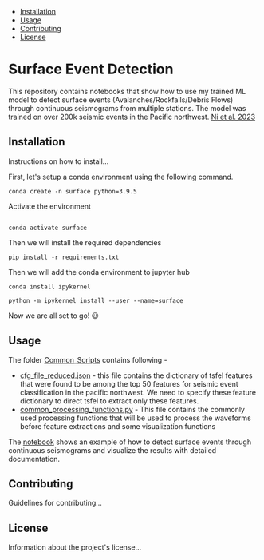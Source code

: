 - [Installation](#installation)
- [Usage](#usage)
- [Contributing](#contributing)
- [License](#license)


# Surface Event Detection

This repository contains notebooks that show how to use my trained ML model to detect surface events (Avalanches/Rockfalls/Debris Flows) through continuous seismograms from multiple stations. 
The model was trained on over 200k seismic events in the Pacific northwest. [Ni et al. 2023](https://seismica.library.mcgill.ca/article/view/368/868)


## Installation

Instructions on how to install...

First, let's setup a conda environment using the following command. 

```
conda create -n surface python=3.9.5
```

Activate the environment

```

conda activate surface
```

Then we will install the required dependencies 
```
pip install -r requirements.txt
```

Then we will add the conda environment to jupyter hub 
```
conda install ipykernel
```
```
python -m ipykernel install --user --name=surface
```


Now we are all set to go! 😃

## Usage
The folder [Common_Scripts](Common_Scripts) contains following - 
- [cfg_file_reduced.json](Common_Scripts/cfg_file_reduced.json) - this file contains the dictionary of tsfel features that were found to be among the top 50 features for seismic event classification in the pacific northwest. We need to specify these feature dictionary to direct tsfel to extract only these features.
- [common_processing_functions.py](Common_Scripts/common_processing_functions.py) - This file contains the commonly used processing functions that will be used to process the waveforms before feature extractions and some visualization functions 

The [notebook](Notebooks/Testing_Surface_Event_Detection_on_verified_events.ipynb) shows an example of how to detect surface events through continuous seismograms and visualize the results with detailed documentation. 


## Contributing

Guidelines for contributing...

## License

Information about the project's license...
